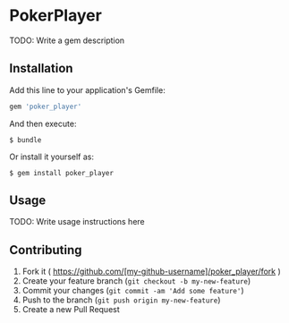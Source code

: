 # PokerPlayer

TODO: Write a gem description

## Installation

Add this line to your application's Gemfile:

```ruby
gem 'poker_player'
```

And then execute:

    $ bundle

Or install it yourself as:

    $ gem install poker_player

## Usage

TODO: Write usage instructions here

## Contributing

1. Fork it ( https://github.com/[my-github-username]/poker_player/fork )
2. Create your feature branch (`git checkout -b my-new-feature`)
3. Commit your changes (`git commit -am 'Add some feature'`)
4. Push to the branch (`git push origin my-new-feature`)
5. Create a new Pull Request
